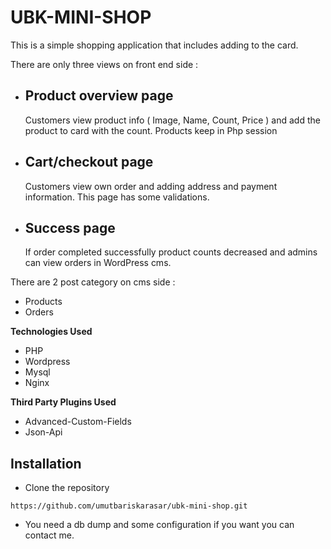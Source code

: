 # UBK-MINI-SHOP

 This is a simple shopping application that includes adding to the card.

There are only three views on front end side :

 * ## Product overview page

   Customers view product info ( Image, Name, Count, Price ) and add the product to card with the count. Products keep in Php session

 * ## Cart/checkout page

   Customers view own order and adding address and payment information. This page has some validations.

 * ## Success page

   If order completed successfully product counts decreased and admins can view orders in WordPress cms. 

There are 2 post category on cms side :

- Products
- Orders

**Technologies Used**

- PHP 
- Wordpress
- Mysql 
- Nginx 

**Third Party Plugins Used**

- Advanced-Custom-Fields
- Json-Api

## Installation

* Clone the repository 

`https://github.com/umutbariskarasar/ubk-mini-shop.git`

* You need a db dump and some configuration if you want you can contact me. 
